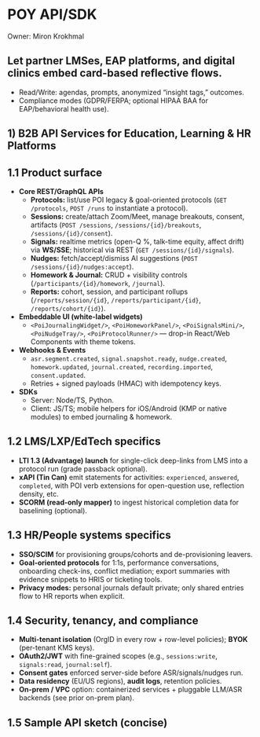 # POY API/SDK

Owner: Miron Krokhmal

## Let partner LMSes, EAP platforms, and digital clinics embed **card-based reflective flows**.

- Read/Write: agendas, prompts, anonymized “insight tags,” outcomes.
- Compliance modes (GDPR/FERPA; optional HIPAA BAA for EAP/behavioral health use).

## 1) B2B API Services for Education, Learning & HR Platforms

## 1.1 Product surface

- **Core REST/GraphQL APIs**
    - **Protocols:** list/use POI legacy & goal-oriented protocols (`GET /protocols`, `POST /runs` to instantiate a protocol).
    - **Sessions:** create/attach Zoom/Meet, manage breakouts, consent, artifacts (`POST /sessions`, `/sessions/{id}/breakouts`, `/sessions/{id}/consent`).
    - **Signals:** realtime metrics (open-Q %, talk-time equity, affect drift) via **WS/SSE**; historical via REST (`GET /sessions/{id}/signals`).
    - **Nudges:** fetch/accept/dismiss AI suggestions (`POST /sessions/{id}/nudges:accept`).
    - **Homework & Journal:** CRUD + visibility controls (`/participants/{id}/homework`, `/journal`).
    - **Reports:** cohort, session, and participant rollups (`/reports/session/{id}`, `/reports/participant/{id}`, `/reports/cohort/{id}`).
- **Embeddable UI (white-label widgets)**
    - `<PoiJournalingWidget/>`, `<PoiHomeworkPanel/>`, `<PoiSignalsMini/>`, `<PoiNudgeTray/>`, `<PoiProtocolRunner/>` — drop-in React/Web Components with theme tokens.
- **Webhooks & Events**
    - `asr.segment.created`, `signal.snapshot.ready`, `nudge.created`, `homework.updated`, `journal.created`, `recording.imported`, `consent.updated`.
    - Retries + signed payloads (HMAC) with idempotency keys.
- **SDKs**
    - Server: Node/TS, Python.
    - Client: JS/TS; mobile helpers for iOS/Android (KMP or native modules) to embed journaling & homework.

## 1.2 LMS/LXP/EdTech specifics

- **LTI 1.3 (Advantage) launch** for single-click deep-links from LMS into a protocol run (grade passback optional).
- **xAPI (Tin Can)** emit statements for activities: `experienced`, `answered`, `completed`, with POI verb extensions for open-question use, reflection density, etc.
- **SCORM (read-only mapper)** to ingest historical completion data for baselining (optional).

## 1.3 HR/People systems specifics

- **SSO/SCIM** for provisioning groups/cohorts and de-provisioning leavers.
- **Goal-oriented protocols** for 1:1s, performance conversations, onboarding check-ins, conflict mediation; export summaries with evidence snippets to HRIS or ticketing tools.
- **Privacy modes:** personal journals default private; only shared entries flow to HR reports when explicit.

## 1.4 Security, tenancy, and compliance

- **Multi-tenant isolation** (OrgID in every row + row-level policies); **BYOK** (per-tenant KMS keys).
- **OAuth2/JWT** with fine-grained scopes (e.g., `sessions:write`, `signals:read`, `journal:self`).
- **Consent gates** enforced server-side before ASR/signals/nudges run.
- **Data residency** (EU/US regions), **audit logs**, retention policies.
- **On-prem / VPC** option: containerized services + pluggable LLM/ASR backends (see prior on-prem plan).

## 1.5 Sample API sketch (concise)

```

```